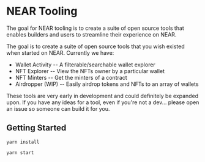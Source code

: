 # NEAR Tooling
The goal for NEAR tooling is to create a suite of open source tools that enables builders and users to streamline their experience on NEAR.

The goal is to create a suite of open source tools that you wish existed when started on NEAR. Currently we have:

- Wallet Activity -- A filterable/searchable wallet explorer
- NFT Explorer -- View the NFTs owner by a particular wallet
- NFT Minters -- Get the minters of a contract
- Airdropper (WIP) -- Easily airdrop tokens and NFTs to an array of wallets

These tools are very early in development and could definitely be expanded upon. If you have any ideas for a tool, even if you're not a dev... please open an issue so someone can build it for you.

## Getting Started
`yarn install`

`yarn start`
